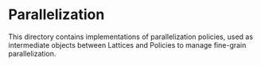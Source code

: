 # Parallelization
This directory contains implementations of parallelization policies, used as intermediate objects between Lattices and Policies
to manage fine-grain parallelization.